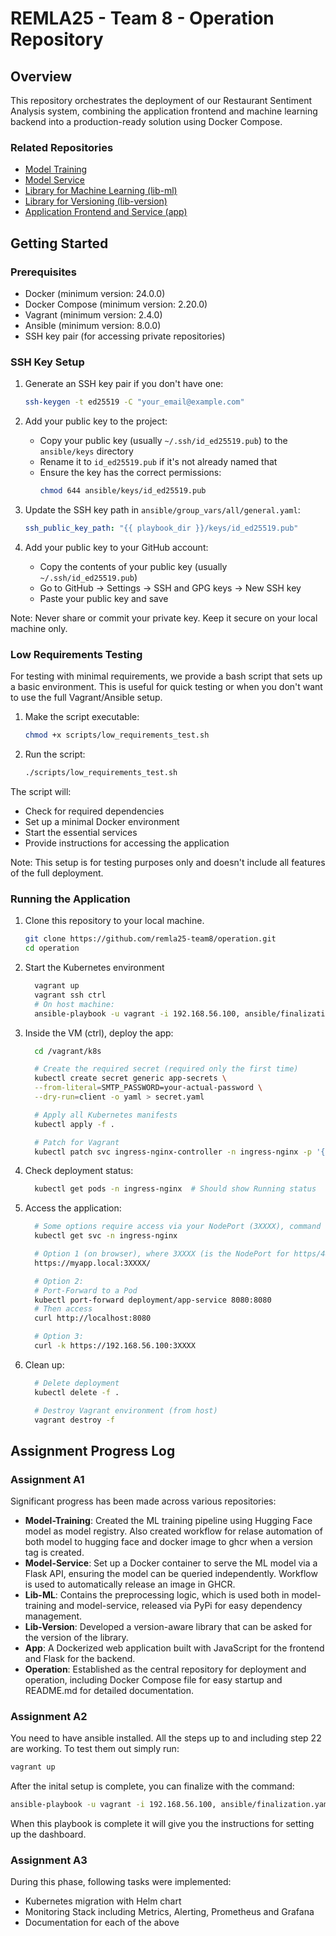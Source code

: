 # REMLA25 - Team 8 - Operation Repository

## Overview

This repository orchestrates the deployment of our Restaurant Sentiment Analysis system, combining the application frontend and machine learning backend into a production-ready solution using Docker Compose.


### Related Repositories

- [Model Training](https://github.com/remla25-team8/model-training)
- [Model Service](https://github.com/remla25-team8/model-service)
- [Library for Machine Learning (lib-ml)](https://github.com/remla25-team8/lib-ml)
- [Library for Versioning (lib-version)](https://github.com/remla25-team8/lib-version)
- [Application Frontend and Service (app)](https://github.com/remla25-team8/app)

## Getting Started

### Prerequisites

- Docker (minimum version: 24.0.0)
- Docker Compose (minimum version: 2.20.0)
- Vagrant (minimum version: 2.4.0)
- Ansible (minimum version: 8.0.0)
- SSH key pair (for accessing private repositories)

### SSH Key Setup

1. Generate an SSH key pair if you don't have one:
   ```bash
   ssh-keygen -t ed25519 -C "your_email@example.com"
   ```

2. Add your public key to the project:
   - Copy your public key (usually `~/.ssh/id_ed25519.pub`) to the `ansible/keys` directory
   - Rename it to `id_ed25519.pub` if it's not already named that
   - Ensure the key has the correct permissions:
     ```bash
     chmod 644 ansible/keys/id_ed25519.pub
     ```

3. Update the SSH key path in `ansible/group_vars/all/general.yaml`:
   ```yaml
   ssh_public_key_path: "{{ playbook_dir }}/keys/id_ed25519.pub"
   ```

4. Add your public key to your GitHub account:
   - Copy the contents of your public key (usually `~/.ssh/id_ed25519.pub`)
   - Go to GitHub → Settings → SSH and GPG keys → New SSH key
   - Paste your public key and save

Note: Never share or commit your private key. Keep it secure on your local machine only.

### Low Requirements Testing

For testing with minimal requirements, we provide a bash script that sets up a basic environment. This is useful for quick testing or when you don't want to use the full Vagrant/Ansible setup.

1. Make the script executable:
   ```bash
   chmod +x scripts/low_requirements_test.sh
   ```

2. Run the script:
   ```bash
   ./scripts/low_requirements_test.sh
   ```

The script will:
- Check for required dependencies
- Set up a minimal Docker environment
- Start the essential services
- Provide instructions for accessing the application

Note: This setup is for testing purposes only and doesn't include all features of the full deployment.

### Running the Application

1. Clone this repository to your local machine.
   ```bash
   git clone https://github.com/remla25-team8/operation.git
   cd operation
   ```

2. Start the Kubernetes environment
    ```bash
      vagrant up
      vagrant ssh ctrl
      # On host machine:
      ansible-playbook -u vagrant -i 192.168.56.100, ansible/finalization.yaml
   ```

3. Inside the VM (ctrl), deploy the app:
    ```bash
      cd /vagrant/k8s

      # Create the required secret (required only the first time)
      kubectl create secret generic app-secrets \
      --from-literal=SMTP_PASSWORD=your-actual-password \
      --dry-run=client -o yaml > secret.yaml

      # Apply all Kubernetes manifests
      kubectl apply -f .

      # Patch for Vagrant
      kubectl patch svc ingress-nginx-controller -n ingress-nginx -p '{"spec":{"type":"NodePort"}}'

   ```

4. Check deployment status:
    ```bash
      kubectl get pods -n ingress-nginx  # Should show Running status   
   ```

5. Access the application:
    ```bash
      # Some options require access via your NodePort (3XXXX), command to find the NodePort: 
      kubectl get svc -n ingress-nginx

      # Option 1 (on browser), where 3XXXX (is the NodePort for https/443 port) 
      https://myapp.local:3XXXX/

      # Option 2: 
      # Port-Forward to a Pod 
      kubectl port-forward deployment/app-service 8080:8080     
      # Then access
      curl http://localhost:8080

      # Option 3:
      curl -k https://192.168.56.100:3XXXX  
   ```

6. Clean up:
    ```bash
      # Delete deployment
      kubectl delete -f .

      # Destroy Vagrant environment (from host)
      vagrant destroy -f   
   ```

## Assignment Progress Log

### Assignment A1

Significant progress has been made across various repositories:

- **Model-Training**: Created the ML training pipeline using Hugging Face model as model registry. Also created workflow for relase automation of both model to hugging face and docker image to ghcr when a version tag is created.
- **Model-Service**: Set up a Docker container to serve the ML model via a Flask API, ensuring the model can be queried independently. Workflow is used to automatically release an image in GHCR.
- **Lib-ML**: Contains the preprocessing logic, which is used both in model-training and model-service, released via PyPi for easy dependency management.
- **Lib-Version**: Developed a version-aware library that can be asked for the version of the library.
- **App**: A Dockerized web application built with JavaScript for the frontend and Flask for the backend.
- **Operation**: Established as the central repository for deployment and operation, including Docker Compose file for easy startup and README.md for detailed documentation.

### Assignment A2
You need to have ansible installed. 
All the steps up to and including step 22 are working. To test them out simply run:
```bash
vagrant up
```

After the inital setup is complete, you can finalize with the command:
```bash
ansible-playbook -u vagrant -i 192.168.56.100, ansible/finalization.yaml
```

When this playbook is complete it will give you the instructions for setting up the dashboard.


### Assignment A3
During this phase, following tasks were implemented:
- Kubernetes migration with Helm chart
- Monitoring Stack including Metrics, Alerting, Prometheus and Grafana
- Documentation for each of the above
